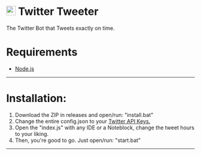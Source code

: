 # <img src="https://cdn.discordapp.com/attachments/911807496048508958/1238215718349049918/Sem_Titulo-1.png?ex=663e79c0&is=663d2840&hm=4dc3e904bbbcebc26f1ceee0799100cdd037c0f88a9b6123d270fcee47a281c5&" width="25" height="25"/>  Twitter Tweeter
The Twitter Bot that Tweets exactly on time.

# Requirements 
- [Node.js](https://nodejs.org/en/download)

<hr>

# Installation:

1. Download the ZIP in releases and open/run: "install.bat"
2. Change the entire config.json to your [Twitter API Keys.]([https://developer.twitter.com])
3. Open the "index.js" with any IDE or a Noteblock, change the tweet hours to your liking.
4. Then, you're good to go. Just open/run: "start.bat"

<hr>
